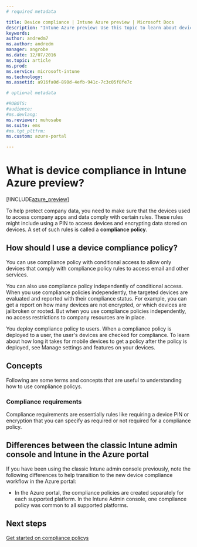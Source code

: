 ```yaml
---
# required metadata

title: Device compliance | Intune Azure preview | Microsoft Docs
description: "Intune Azure preview: Use this topic to learn about device compliance in Microsoft Intune"
keywords:
author: andredm7ms.author: andredmmanager: angrobe
ms.date: 12/07/2016
ms.topic: article
ms.prod:
ms.service: microsoft-intune
ms.technology:
ms.assetid: a916fa0d-890d-4efb-941c-7c3c05f8fe7c

# optional metadata

#ROBOTS:
#audience:
#ms.devlang:
ms.reviewer: muhosabe
ms.suite: ems
#ms.tgt_pltfrm:
ms.custom: azure-portal

---
```


# What is device compliance in Intune Azure preview?


[!INCLUDE[azure_preview](../includes/azure_preview.md)]

To help protect company data, you need to make sure that the devices used to access company apps and data comply with certain rules. These rules might include using a PIN to access devices and encrypting data
stored on devices. A set of such rules is called a **compliance policy**.

##  How should I use a device compliance policy?
You can use compliance policy with conditional access to allow only devices that comply with compliance policy rules to access email and other services.

You can also use compliance policy independently of conditional access.
When you use compliance policies independently, the targeted devices are evaluated and reported with their compliance status. For example, you
can get a report on how many devices are not encrypted, or which devices are jailbroken or rooted. But when you use compliance policies independently, no access restrictions to company resources are in place.

You deploy compliance policy to users. When a compliance policy is deployed to a user, the user's devices are checked for compliance. To learn about how long it takes for mobile devices to get a policy after the policy is deployed, see Manage settings and features on your devices.

##  Concepts
Following are some terms and concepts that are useful to understanding how to use compliance policys.

### Compliance requirements
Compliance requirements are essentially rules like requiring a device PIN or encryption that you can specify as required or not required for a compliance policy.

<!---### Actions for noncompliance

You can specify what needs to happen when a device is determined as noncompliant. This can be a sequence of actions during a specific time.
When you specify these actions, Intune will automatically initiate them in the sequence you specify. See the following example of a sequence of
actions for a device that continues to be in the noncompliant status for
a week:

-   When the device is first determined to be non-compliant, an email with noncompliant notification is sent to the user.

-   3 days after initial noncompliance state, a follow up reminder is sent to the user.

-   5 days after initial noncompliance state, a final reminder with a notification that access to company resources will be blocked on the device in 2 days if the compliance issues are not remediated is sent to the user.

-   7 days after initial noncompliance state, access to company resources is blocked. This requires that you have conditional access policy that specifies that access from noncompliant devices should    be blocked for services such as Exchange and SharePoint.

### Grace Period

This is the time between when a device is first determined as
noncompliant to when access to company resources on that device is blocked. This time allows for time that the user has to resolve
compliance issues on the device. You can also use this time to create your action sequences to send notifications to the user before their access is blocked.

Remember that you need to implement conditional access policies in addition to compliance policies in order for access to company resources to be blocked.--->

##  Differences between the classic Intune admin console and Intune in the Azure portal


If you have been using the classic Intune admin console previously, note the following differences to help transition to the new device compliance workflow in the Azure portal:


-   In the Azure portal, the compliance policies are created separately for each supported platform. In the Intune Admin console, one compliance policy was common to all supported platforms.


<!--- -   In the Azure portal, you have the ability to specify actions and notifications that are intiated when a device is determined to be noncompliant. This ability does not exist in the Intune admin console.

-   In the Azure portal, you can set a grace period to allow time for the end-user to get their device back to compliance status before they completely lose the ability to get company data on their device. This is not available in the Intune admin console.--->

##  Next steps

[Get started on compliance policys](get-started-with-device-compliance.md)


<!---### See also

Conditional access--->

